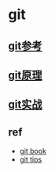 # git

## [git参考](git-ref.md)

## [git原理](git-internals.md)

## [git实战](git-ex.md)

## ref

- [git book](https://git-scm.com/book/zh/v2/)
- [git tips](https://github.com/521xueweihan/git-tips)
